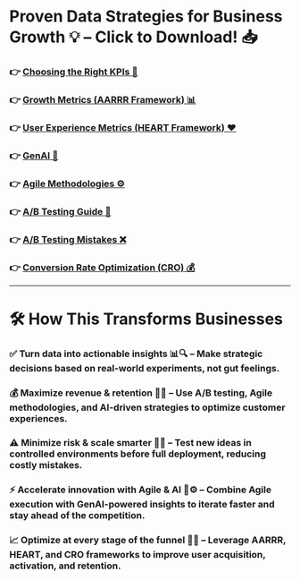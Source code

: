# Proven Data Strategies for Business Growth 💡 – Click to Download! 📥


### 👉 [Choosing the Right KPIs 🎯](https://github.com/user-attachments/files/19525185/Choosing.Metrics.pdf)

### 👉 [Growth Metrics (AARRR Framework) 📊](https://github.com/user-attachments/files/19525183/AARRR.Framework.pdf)

### 👉 [User Experience Metrics (HEART Framework) ❤️](https://github.com/user-attachments/files/19525187/HEART.Framework.pdf)

### 👉 [GenAI 🤖](https://github.com/user-attachments/files/19525188/GenAI.pdf)

### 👉 [Agile Methodologies ⚙️](https://github.com/user-attachments/files/19525190/Agile.pdf)

### 👉 [A/B Testing Guide 🧪](https://github.com/user-attachments/files/19525192/A.B.testing.pdf)

### 👉 [A/B Testing Mistakes ❌](https://github.com/user-attachments/files/19525191/A.B.testing.mistakes.pdf)

### 👉 [Conversion Rate Optimization (CRO) 💰](https://github.com/user-attachments/files/19525186/Conversion.Rate.pdf)


---

# 🛠️ How This Transforms Businesses

### ✅ Turn data into actionable insights 📊🔍 – Make strategic decisions based on real-world experiments, not gut feelings.

### 💰 Maximize revenue & retention 🚀💡 – Use A/B testing, Agile methodologies, and AI-driven strategies to optimize customer experiences.

### ⚠️ Minimize risk & scale smarter 🎯🔬 – Test new ideas in controlled environments before full deployment, reducing costly mistakes.

### ⚡ Accelerate innovation with Agile & AI 🤖⚙️ – Combine Agile execution with GenAI-powered insights to iterate faster and stay ahead of the competition.

### 📈 Optimize at every stage of the funnel 🔄🎯 – Leverage AARRR, HEART, and CRO frameworks to improve user acquisition, activation, and retention.
